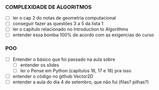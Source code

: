 ### COMPLEXIDADE DE ALGORITMOS

- [ ] ler o cap 2 do notas de geometria computacional
- [ ] conseguir fazer as questões 3 a 5 da lista 1
- [ ] ler o capítulo relacionado no Introduction to Algorithms
- [ ] entender essa bomba 100% de acordo com as exigencias do curso

### POO

- [ ] Entender o básico que foi passado na aula sobre
	- [ ] entender os slides
	- [ ] ler o Pense em Python (capítulos 16, 17 e 18) pra isso
- [ ] entender o código no github Vector2D
- [ ] entender a aula do dia 4 de setembro, que não fui (filas? pilhas?)